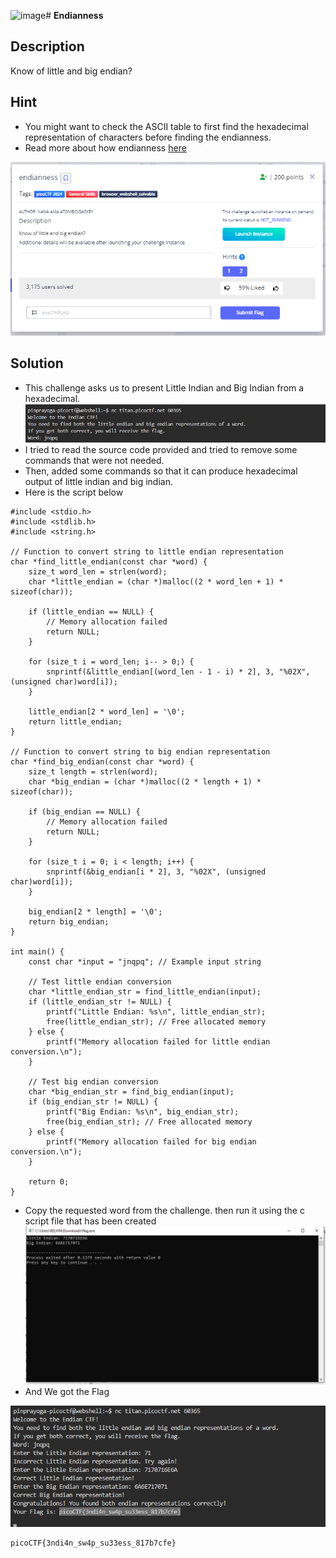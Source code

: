 ![image](https://github.com/kelvinprayoga46/picoCTF2024/assets/111831657/3b8ec921-a322-4d34-9e7b-6e1fe1bc38a5)# **Endianness**
## **Description**
Know of little and big endian?
## **Hint**
- You might want to check the ASCII table to first find the hexadecimal representation of characters before finding the endianness.
- Read more about how endianness [here](https://levelup.gitconnected.com/little-endian-and-big-endian-74ab6441b2a7)
  
![endianness](./images/endianness.PNG)
## **Solution**
- This challenge asks us to present Little Indian and Big Indian from a hexadecimal.
  ![endianness](./images/endianness1.PNG)
- I tried to read the source code provided and tried to remove some commands that were not needed.
- Then, added some commands so that it can produce hexadecimal output of little indian and big indian.
- Here is the script below
```
#include <stdio.h>
#include <stdlib.h>
#include <string.h>

// Function to convert string to little endian representation
char *find_little_endian(const char *word) {
    size_t word_len = strlen(word);
    char *little_endian = (char *)malloc((2 * word_len + 1) * sizeof(char));

    if (little_endian == NULL) {
        // Memory allocation failed
        return NULL;
    }

    for (size_t i = word_len; i-- > 0;) {
        snprintf(&little_endian[(word_len - 1 - i) * 2], 3, "%02X", (unsigned char)word[i]);
    }

    little_endian[2 * word_len] = '\0';
    return little_endian;
}

// Function to convert string to big endian representation
char *find_big_endian(const char *word) {
    size_t length = strlen(word);
    char *big_endian = (char *)malloc((2 * length + 1) * sizeof(char));

    if (big_endian == NULL) {
        // Memory allocation failed
        return NULL;
    }

    for (size_t i = 0; i < length; i++) {
        snprintf(&big_endian[i * 2], 3, "%02X", (unsigned char)word[i]);
    }

    big_endian[2 * length] = '\0';
    return big_endian;
}

int main() {
    const char *input = "jnqpq"; // Example input string

    // Test little endian conversion
    char *little_endian_str = find_little_endian(input);
    if (little_endian_str != NULL) {
        printf("Little Endian: %s\n", little_endian_str);
        free(little_endian_str); // Free allocated memory
    } else {
        printf("Memory allocation failed for little endian conversion.\n");
    }

    // Test big endian conversion
    char *big_endian_str = find_big_endian(input);
    if (big_endian_str != NULL) {
        printf("Big Endian: %s\n", big_endian_str);
        free(big_endian_str); // Free allocated memory
    } else {
        printf("Memory allocation failed for big endian conversion.\n");
    }

    return 0;
}
```
- Copy the requested word from the challenge. then run it using the c script file that has been created
  ![endianness](./images/endianness2.PNG)
- And We got the Flag

![endianness](./images/endianness3.PNG)
```
picoCTF{3ndi4n_sw4p_su33ess_817b7cfe}
```
